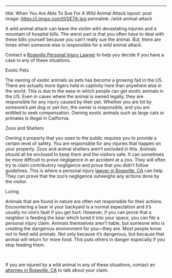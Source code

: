 ---
title: When You Are Able To Sue For A Wild Animal Attack
layout: post
image: https://i.imgur.com/tV0E7ih.jpg
permalink: /wild-animal-attack

<p>A wild animal attack can leave the victim with devastating injuries and a mountain of hospital bills. The worst part is that you often have to deal with these bills yourself because you can&rsquo;t really sue the animal. But, there are times when someone else is responsible for a wild animal attack.</p> <p>Contact a <a href="https://www.gotinjury.net/" target="_blank" rel="noopener">Roseville Personal Injury Lawyer</a> to help you decide if you have a case in any of these situations.</p> <p>Exotic Pets</p> <p>The owning of exotic animals as pets has become a growing fad in the US. There are actually more tigers held in captivity here than anywhere else in the world. This is due to the ease in which people can get exotic animals in the US. Even in cases where the animal is owned legally, they are responsible for any injury caused by their pet. Whether you are bit by someone&rsquo;s pet dog or pet lion, the owner is responsible, and you are entitled to seek compensation. Owning exotic animals such as large cats or primates is illegal in California.</p> <p>Zoos and Shelters</p> <p>Owning a property that you open to the public requires you to provide a certain level of safety. You are responsible for any injuries that happen on your property. Zoos and animal shelters aren&rsquo;t excluded in this. Animals should all be enclosed to keep them and the visitors safe. It can sometimes be more difficult to prove negligence in an accident at a zoo. They will often try to claim contributory negligence and prove that you didn&rsquo;t follow guidelines. This is where a personal injury <a href="https://www.gotinjury.net/" target="_blank" rel="noopener">lawyer in Roseville, CA</a> can help. They can prove that the zoo&rsquo;s negligence outweighs any actions done by the visitor.</p> <p>Luring</p> <p>Animals that are found in nature are often not responsible for their actions. Encountering a bear in your backyard is a normal expectation and it&rsquo;s usually no one&rsquo;s fault if you get hurt. However, if you can prove that a neighbor is feeding the bear which lured it into your space, you can file a personal injury claim. Animals themselves aren&rsquo;t liable, but someone who is creating the dangerous environment for you&mdash;they are. Most people know not to feed wild animals. Not only because it&rsquo;s dangerous, but because that animal will return for more food. This puts others in danger especially if you stop feeding them.</p> <p>&nbsp;</p> <p>If you are injured by a wild animal in any of these situations, contact an <a href="https://www.gotinjury.net/" target="_blank" rel="noopener">attorney in Roseville, CA</a> to talk about your claim.</p>
